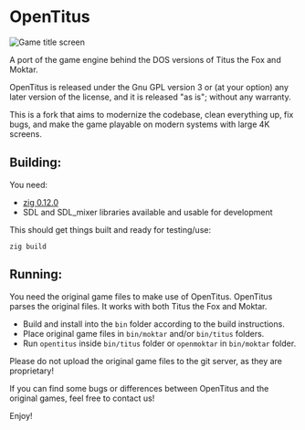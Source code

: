 # OpenTitus

![Game title screen](/docs/title.jpg)

A port of the game engine behind the DOS versions of Titus the Fox and Moktar.

OpenTitus is released under the Gnu GPL version 3 or (at your option) any later version of the license, and it is released "as is"; without any warranty.

This is a fork that aims to modernize the codebase, clean everything up, fix bugs, and make the game playable on modern systems with large 4K screens.

## Building:
You need:
* [zig 0.12.0](https://ziglang.org/download/#release-0.12.0)
* SDL and SDL_mixer libraries available and usable for development

This should get things built and ready for testing/use:
```
zig build
```

## Running:
You need the original game files to make use of OpenTitus. OpenTitus parses the original files. It works with both Titus the Fox and Moktar.

* Build and install into the `bin` folder according to the build instructions.
* Place original game files in `bin/moktar` and/or `bin/titus` folders.
* Run `opentitus` inside `bin/titus` folder or `openmoktar` in `bin/moktar` folder.

Please do not upload the original game files to the git server, as they are proprietary!

If you can find some bugs or differences between OpenTitus and the original games, feel free to contact us!

Enjoy!
